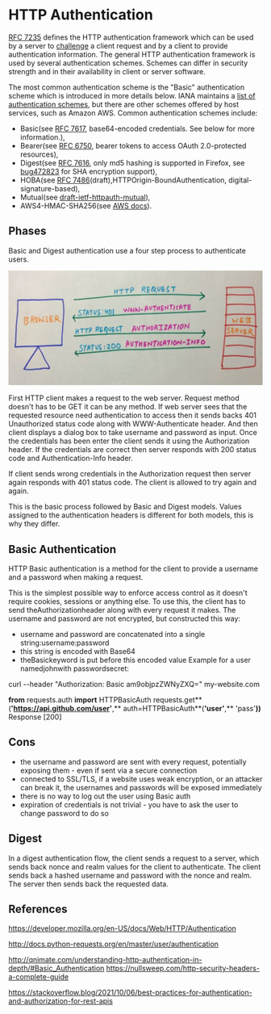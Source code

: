 # HTTP Authentication

[RFC 7235](https://tools.ietf.org/html/rfc7235) defines the HTTP authentication framework which can be used by a server to [challenge](https://developer.mozilla.org/en-US/docs/Glossary/challenge) a client request and by a client to provide authentication information.
The general HTTP authentication framework is used by several authentication schemes. Schemes can differ in security strength and in their availability in client or server software.

The most common authentication scheme is the "Basic" authentication scheme which is introduced in more details below. IANA maintains a [list of authentication schemes](https://www.iana.org/assignments/http-authschemes/http-authschemes.xhtml), but there are other schemes offered by host services, such as Amazon AWS. Common authentication schemes include:

- Basic(see [RFC 7617](https://tools.ietf.org/html/rfc7617), base64-encoded credentials. See below for more information.),
- Bearer(see [RFC 6750](https://tools.ietf.org/html/rfc6750), bearer tokens to access OAuth 2.0-protected resources),
- Digest(see [RFC 7616](https://tools.ietf.org/html/rfc7616), only md5 hashing is supported in Firefox, see [bug472823](https://bugzilla.mozilla.org/show_bug.cgi?id=472823) for SHA encryption support),
- HOBA(see [RFC 7486](https://tools.ietf.org/html/rfc7486)(draft),HTTPOrigin-BoundAuthentication, digital-signature-based),
- Mutual(see [draft-ietf-httpauth-mutual](https://tools.ietf.org/html/draft-ietf-httpauth-mutual-11)),
- AWS4-HMAC-SHA256(see [AWS docs](http://docs.aws.amazon.com/AmazonS3/latest/API/sigv4-auth-using-authorization-header.html)).

## Phases

Basic and Digest authentication use a four step process to authenticate users.

![image](../../../media/Authentication_HTTP-Authentication-image1.jpg)

First HTTP client makes a request to the web server. Request method doesn't has to be GET it can be any method. If web server sees that the requested resource need authentication to access then it sends backs 401 Unauthorized status code along with WWW-Authenticate header. And then client displays a dialog box to take username and password as input. Once the credentials has been enter the client sends it using the Authorization header. If the credentials are correct then server responds with 200 status code and Authentication-Info header.

If client sends wrong credentials in the Authorization request then server again responds with 401 status code. The client is allowed to try again and again.

This is the basic process followed by Basic and Digest models. Values assigned to the authentication headers is different for both models, this is why they differ.

## Basic Authentication

HTTP Basic authentication is a method for the client to provide a username and a password when making a request.

This is the simplest possible way to enforce access control as it doesn't require cookies, sessions or anything else. To use this, the client has to send theAuthorizationheader along with every request it makes. The username and password are not encrypted, but constructed this way:

- username and password are concatenated into a single string:username:password
- this string is encoded with Base64
- theBasickeyword is put before this encoded value
Example for a user namedjohnwith passwordsecret:

curl --header "Authorization: Basic am9objpzZWNyZXQ=" my-website.com

**from** requests.auth **import** HTTPBasicAuth
requests.get**(**'https://api.github.com/user'**,** auth=HTTPBasicAuth**(**'user'**,** 'pass'**))**
Response [200]

## Cons

- the username and password are sent with every request, potentially exposing them - even if sent via a secure connection
- connected to SSL/TLS, if a website uses weak encryption, or an attacker can break it, the usernames and passwords will be exposed immediately
- there is no way to log out the user using Basic auth
- expiration of credentials is not trivial - you have to ask the user to change password to do so

## Digest

In a digest authentication flow, the client sends a request to a server, which sends back nonce and realm values for the client to authenticate. The client sends back a hashed username and password with the nonce and realm. The server then sends back the requested data.

## References

<https://developer.mozilla.org/en-US/docs/Web/HTTP/Authentication>

<http://docs.python-requests.org/en/master/user/authentication>

<http://qnimate.com/understanding-http-authentication-in-depth/#Basic_Authentication>
<https://nullsweep.com/http-security-headers-a-complete-guide>

<https://stackoverflow.blog/2021/10/06/best-practices-for-authentication-and-authorization-for-rest-apis>
